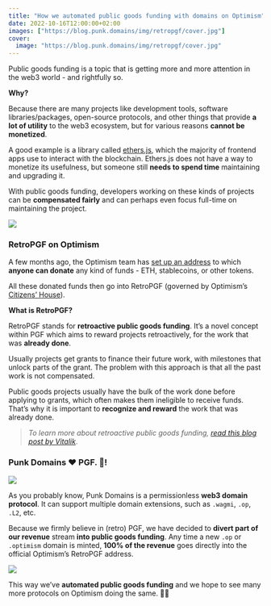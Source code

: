 ```yaml
---
title: "How we automated public goods funding with domains on Optimism"
date: 2022-10-16T12:00:00+02:00
images: ["https://blog.punk.domains/img/retropgf/cover.jpg"]
cover:
  image: "https://blog.punk.domains/img/retropgf/cover.jpg"
---
```


Public goods funding is a topic that is getting more and more attention in the web3 world - and rightfully so. 

**Why?**

Because there are many projects like development tools, software libraries/packages, open-source protocols, and other things that provide **a lot of utility** to the web3 ecosystem, but for various reasons **cannot be monetized**. 

A good example is a library called [ethers.js](https://ethers.org/), which the majority of frontend apps use to interact with the blockchain. Ethers.js does not have a way to monetize its usefulness, but someone still **needs to spend time** maintaining and upgrading it.

With public goods funding, developers working on these kinds of projects can be **compensated fairly** and can perhaps even focus full-time on maintaining the project. 

![](/img/retropgf/pgf-land.jpg)

### RetroPGF on Optimism

A few months ago, the Optimism team has [set up an address](https://optimistic.etherscan.io/address/0x15dda60616ffca20371ed1659dbb78e888f65556) to which **anyone can donate** any kind of funds - ETH, stablecoins, or other tokens.

All these donated funds then go into RetroPGF (governed by Optimism’s [Citizens’ House](https://community.optimism.io/docs/governance/#citizens-house)).

**What is RetroPGF?**

RetroPGF stands for **retroactive public goods funding**. It’s a novel concept within PGF which aims to reward projects retroactively, for the work that was **already done**.

Usually projects get grants to finance their future work, with milestones that unlock parts of the grant. The problem with this approach is that all the past work is not compensated.

Public goods projects usually have the bulk of the work done before applying to grants, which often makes them ineligible to receive funds. That’s why it is important to **recognize and reward** the work that was already done.

> *To learn more about retroactive public goods funding, [read this blog post by Vitalik](https://medium.com/ethereum-optimism/retroactive-public-goods-funding-33c9b7d00f0c)*.

### Punk Domains ❤️ PGF. 💯!

![](/img/retropgf/op-domains.png)

As you probably know, Punk Domains is a permissionless **web3 domain protocol**. It can support multiple domain extensions, such as `.wagmi`, `.op`, `.L2`, etc.

Because we firmly believe in (retro) PGF, we have decided to **divert part of our revenue** stream **into public goods funding**. Any time a new `.op` or `.optimism` domain is minted, **100% of the revenue** goes directly into the official Optimism’s RetroPGF address.

![](/img/retropgf/etherscan.png)

This way we’ve **automated public goods funding** and we hope to see many more protocols on Optimism doing the same. 🤘😎

